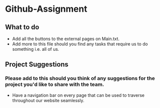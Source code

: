 # Github-Assignment

## What to do
- Add all the buttons to the external pages on Main.txt.
- Add more to this file should you find any tasks that require us to do something i.e. all of us.

## Project Suggestions
### Please add to this should you think of any suggestions for the project you'd like to share with the team.
- Have a navigation bar on every page that can be used to traverse throughout our website seamlessly.
